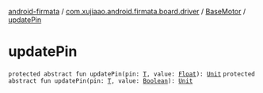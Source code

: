 [android-firmata](../../index.md) / [com.xujiaao.android.firmata.board.driver](../index.md) / [BaseMotor](index.md) / [updatePin](./update-pin.md)

# updatePin

`protected abstract fun updatePin(pin: `[`T`](index.md#T)`, value: `[`Float`](https://kotlinlang.org/api/latest/jvm/stdlib/kotlin/-float/index.html)`): `[`Unit`](https://kotlinlang.org/api/latest/jvm/stdlib/kotlin/-unit/index.html)
`protected abstract fun updatePin(pin: `[`T`](index.md#T)`, value: `[`Boolean`](https://kotlinlang.org/api/latest/jvm/stdlib/kotlin/-boolean/index.html)`): `[`Unit`](https://kotlinlang.org/api/latest/jvm/stdlib/kotlin/-unit/index.html)